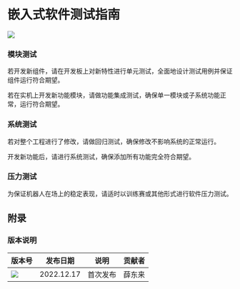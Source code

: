# 嵌入式软件测试指南

![](https://img.shields.io/badge/version-1.0.0-green)

### 模块测试

若开发新组件，请在开发板上对新特性进行单元测试，全面地设计测试用例并保证组件运行符合期望。

若在实机上开发新功能模块，请做功能集成测试，确保单一模块或子系统功能正常，运行符合期望。

### 系统测试

若对整个工程进行了修改，请做回归测试，确保修改不影响系统的正常运行。

开发新功能后，请进行系统测试，确保添加所有功能完全符合期望。

### 压力测试

为保证机器人在场上的稳定表现，请适时以训练赛或其他形式进行软件压力测试。


## 附录

### 版本说明

| 版本号                                                       | 发布日期   | 说明     | 贡献者 |
| ------------------------------------------------------------ | ---------- | -------- | ------ |
| <img src = "https://img.shields.io/badge/version-1.0.0-green" > | 2022.12.17 | 首次发布 | 薛东来 |
